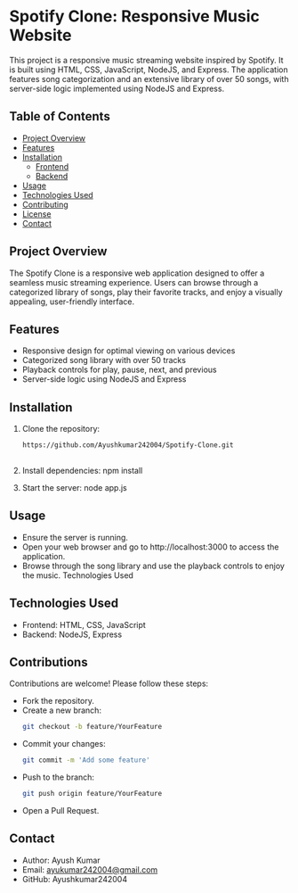 # Spotify Clone: Responsive Music Website

This project is a responsive music streaming website inspired by Spotify. It is built using HTML, CSS, JavaScript, NodeJS, and Express. The application features song categorization and an extensive library of over 50 songs, with server-side logic implemented using NodeJS and Express.

## Table of Contents

- [Project Overview](#project-overview)
- [Features](#features)
- [Installation](#installation)
  - [Frontend](#frontend)
  - [Backend](#backend)
- [Usage](#usage)
- [Technologies Used](#technologies-used)
- [Contributing](#contributing)
- [License](#license)
- [Contact](#contact)

## Project Overview

The Spotify Clone is a responsive web application designed to offer a seamless music streaming experience. Users can browse through a categorized library of songs, play their favorite tracks, and enjoy a visually appealing, user-friendly interface.

## Features

- Responsive design for optimal viewing on various devices
- Categorized song library with over 50 tracks
- Playback controls for play, pause, next, and previous
- Server-side logic using NodeJS and Express

## Installation

1. Clone the repository:
   ```bash
   https://github.com/Ayushkumar242004/Spotify-Clone.git
  
2. Install dependencies:
   npm install

3. Start the server:
   node app.js


 ## Usage
- Ensure the server is running.
- Open your web browser and go to http://localhost:3000 to access the application.
- Browse through the song library and use the playback controls to enjoy the music.
Technologies Used

## Technologies Used
- Frontend: HTML, CSS, JavaScript
- Backend: NodeJS, Express

## Contributions
  Contributions are welcome! Please follow these steps:
- Fork the repository.
- Create a new branch: 
   ```bash
   git checkout -b feature/YourFeature

- Commit your changes:
   ```bash
  git commit -m 'Add some feature'

- Push to the branch: 
   ```bash
   git push origin feature/YourFeature

- Open a Pull Request.

## Contact
- Author: Ayush Kumar
- Email: ayukumar242004@gmail.com
- GitHub: Ayushkumar242004
